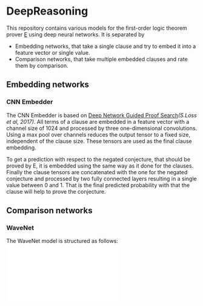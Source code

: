 # DeepReasoning
This repository contains various models for the first-order logic theorem prover [E](http://wwwlehre.dhbw-stuttgart.de/~sschulz/E/E.html) using deep neural networks. 
It is separated by
- Embedding networks, that take a single clause and try to embed it into a feature vector or single value.
- Comparison networks, that take multiple embedded clauses and rate them by comparison. 
## Embedding networks
### CNN Embedder
The CNN Embedder is based on [Deep Network Guided Proof Search](https://arxiv.org/abs/1701.06972)_(S.Loss et al, 2017)_.
All terms of a clause are embedded in a feature vector with a channel size of 1024 and processed by three 
one-dimensional convolutions. Using a max pool over channels reduces the output tensor to a fixed size, independent of 
the clause size. These tensors are used as the final clause embedding. 

To get a prediction with respect to the negated conjecture, that should be proved by E, it is embedded using the same way 
as it done for the clauses. Finally the clause tensors are concatenated with the one for the negated conjecture and
processed by two fully connected layers resulting in a single value between 0 and 1. That is the final predicted 
probability with that the clause will help to prove the conjecture.
 

## Comparison networks
### WaveNet
The WaveNet model is structured as follows: ![alt text](graphics/WaveNetModel.pdf)

